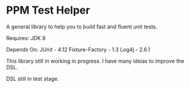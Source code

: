 # PPM Test Helper
A general library to help you to build fast and fluent unit tests.

Requires: JDK 8

Depends On:
JUnit - 4.12
Fixture-Factory - 1.3
Log4j - 2.6.1

This library still in working in progress. I have many ideias to improve the DSL.

DSL still in test stage.
